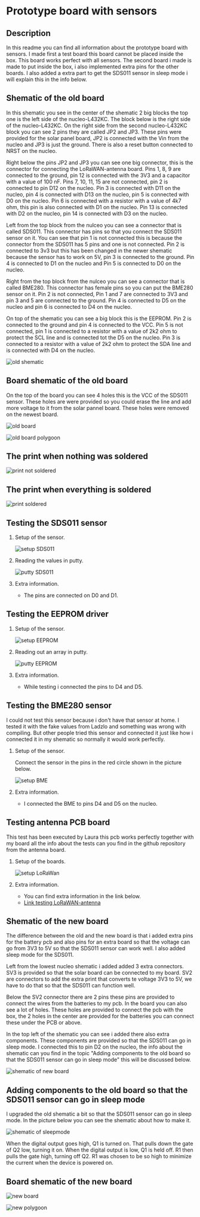 # Prototype board with sensors

## Description

In this readme you can find all information about the prototype board with sensors. I made first a test board this board cannot be placed inside the box. This board works perfect with all sensors. The second board i made is made to put inside the box, i also implemented extra pins for the other boards. I also added a extra part to get the SDS011 sensor in sleep mode i will explain this in the info below.

## Shematic of the old board

In this shematic you see in the center of the shematic 2 big blocks the top one is the left side of the nucleo-L432KC. The block below is the right side of the nucleo-L432KC. On the right side from the second nucleo-L432KC block you can see 2 pins they are called JP2 and JP3. These pins were provided for the solar panel board, JP2 is connected with the Vin from the nucleo and JP3 is just the ground. There is also a reset button connected to NRST on the nucleo.

Right below the pins JP2 and JP3 you can see one big connector, this is the connector for connecting the LoRaWAN-antenna board. Pins 1, 8, 9 are connected to the ground, pin 12 is connected with the 3V3 and a capacitor with a value of 100 nF.
Pins 7, 10, 11, 15 are not connected, pin 2 is connected to pin D12 on the nucleo. Pin 3 is connected with D11 on the nucleo, pin 4 is connected with D13 on the nucleo, pin 5 is connected with D0 on the nucleo. Pin 6 is connected with a resistor with a value of 4k7 ohm, this pin is also connected with D1 on the nucleo. Pin 13 is connected with D2 on the nucleo, pin 14 is connected with D3 on the nucleo.

Left from the top block from the nulceo you can see a connector that is called SDS011. This connector has pins so that you connect the SDS011 sensor on it. You can see that pin 1 is not connected this is because the connector from the SDS011 has 5 pins and one is not connected. Pin 2 is connected to 3v3 but this has been changed in the newer shematic because the sensor has to work on 5V, pin 3 is connected to the ground. Pin 4 is connected to D1 on the nucleo and Pin 5 is connected to D0 on the nucleo.

Right from the top block from the nulceo you can see a connector that is called BME280. This connector has female pins so you can put the BME280 sensor on it. Pin 2 is not connected, Pin 1 and 7 are connected to 3V3 and pin 3 and 5 are connected to the ground. Pin 4 is connected to D5 on the nucleo and pin 6 is connected to D4 on the nucleo.

On top of the shematic you can see a big block this is the EEPROM. Pin 2 is connected to the ground and pin 4 is connected to the VCC. Pin 5 is not connected, pin 1 is connected to a resistor with a value of 2k2 ohm to protect the SCL line and is connected tot the D5 on the nucleo. Pin 3 is connected to a resistor with a value of 2k2 ohm to protect the SDA line and is connected with D4 on the nucleo.

![old shematic](/images/oldShematic.png)

## Board shematic of the old board

On the top of the board you can see 4 holes this is the VCC of the SDS011 sensor. These holes are were provided so you could erase the line and add more voltage to it from the solar pannel board. These holes were removed on the newest board.

![old board](/images/oldBoard.png)

![old board polygoon](/images/oldBoardPolygoon.png)

## The print when nothing was soldered

![print not soldered](/images/board_not_soldered.png)

## The print when everything is soldered

![print soldered](/images/board_soldered.png)

## Testing the SDS011 sensor

1. Setup of the sensor.

   ![setup SDS011](/images/setup_sensor_SDS011.png)

2. Reading the values in putty.

   ![putty SDS011](/images/putty_SDS011.png)

3. Extra information.
    * The pins are connected on D0 and D1.

## Testing the EEPROM driver

1. Setup of the sensor.

   ![setup EEPROM](/images/setup_EEPROM.png)

2. Reading out an array in putty.

   ![putty EEPROM](/images/putty_EEPROM.png)

3. Extra information.
    * While testing i connected the pins to D4 and D5.

## Testing the BME280 sensor

I could not test this sensor because i don't have that sensor at home. I tested it with the fake values from Ladzlo and something was wrong with compiling. But other people tried this sensor and connected it just like how i connected it in my shematic so normally it would work perfectly.

1. Setup of the sensor.

   Connect the sensor in the pins in the red circle shown in the picture below.

   ![setup BME](/images/setup_BME.png)

2. Extra information.
    * I connected the BME to pins D4 and D5 on the nucleo.

## Testing antenna PCB board

This test has been executed by Laura this pcb works perfectly together with my board all the info about the tests can you find in the github repository from the antenna board.

1. Setup of the boards.

   ![setup LoRaWan](/images/LoRaWAN_pcb.png)

2. Extra information.
    * You can find extra information in the link below.
    * [Link testing LoRaWAN-antenna](https://github.com/vives-projectwerk-2-2020/LoRaWAN-antenna/tree/master/testing)

## Shematic of the new board

The difference between the old and the new board is that i added extra pins for the battery pcb and also pins for an extra board so that the voltage can go from 3V3 to 5V so that the SDS011 sensor can work well. I also added sleep mode for the SDS011.

Left from the lowest nucleo shematic i added added 3 extra connectors. SV3 is provided so that the solar board can be connected to my board. SV2 are connectors to add the extra print that converts te voltage 3V3 to 5V, we have to do that so that the SDS011 can function well.

Below the SV2 connector there are 2 pins these pins are provided to connect the wires from the batteries to my pcb. In the board you can also see a lot of holes. These holes are provided to connect the pcb with the box, the 2 holes in the center are provided for the batteries you can connect these under the PCB or above.

In the top left of the shematic you can see i added there also extra components. These components are provided so that the SDS011 can go in sleep mode. I connected this to pin D2 on the nucleo, the info about the shematic can you find in the topic "Adding components to the old board so that the SDS011 sensor can go in sleep mode" this will be discussed below.

![shematic of new board](/images/newShematic.png)

## Adding components to the old board so that the SDS011 sensor can go in sleep mode

I upgraded the old shematic a bit so that the SDS011 sensor can go in sleep mode. In the picture below you can see the shematic about how to make it.

![shematic of sleepmode](/images/sleep.png)

When the digital output goes high, Q1 is turned on. That pulls down the gate of Q2 low, turning it on.
When the digital output is low, Q1 is held off. R1 then pulls the gate high, turning off Q2.
R1 was chosen to be so high to minimize the current when the device is powered on.

## Board shematic of the new board

![new board](/images/newBoard.png)

![new polygoon](/images/newPolygoon.png)
